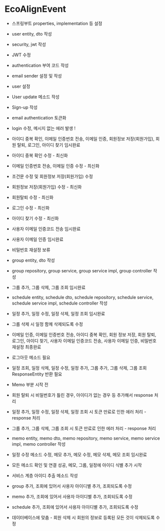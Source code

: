 ﻿# EcoAlignEvent

- 스프링부트 properties, implementation 등 설정
- user entity, dto 작성
- security, jwt 작성
- JWT 수정
- authentication 부여 코드 작성
- email sender 설정 및 작성
- user 설정
- User update 메소드 작성
- Sign-up 작성
- email authentication 토큰화
- login 수정, 메시지 없는 에러 발생 !

- 아이디 중복 확인, 이메일 인증번호 전송, 이메일 인증, 회원정보 저장(회원가입), 회원 탈퇴, 로그인, 아이디 찾기 임시완료
- 아이디 중복 확인 수정 - 최신화
- 이메일 인증번호 전송, 이메일 인증 수정 - 최신화
- 조건문 수정 및 회원정보 저장(회원가입) 수정
- 회원정보 저장(회원가입) 수정 - 최신화
- 회원탈퇴 수정 - 최신화
- 로그인 수정 - 최신화
- 아이디 찾기 수정 - 최신화
- 사용자 이메일 인증코드 전송 임시완료
- 사용자 이메일 인증 임시완료
- 비밀번호 재설정 보류

- group entity, dto 작성
- group repository, group service, group service impl, group controller 작성
- 그룹 추가, 그룹 삭제, 그룹 조회 임시완료
- schedule entity, schedule dto, schedule repository, schedule service, schedule service impl, schedule controller 작성
- 일정 추가, 일정 수정, 일정 삭제, 일정 조회 임시완료
- 그룹 삭제 시 일정 함께 삭제되도록 수정

- 이메일 인증, 이메일 인증번호 전송, 아이디 중복 확인, 회원 정보 저장, 회원 탈퇴, 로그인, 아이디 찾기, 사용자 이메일 인증코드 전송, 사용자 이메일 인증, 비밀번호 재설정 최종완료
- 로그아웃 메소드 필요
- 일정 조회, 일정 삭제, 일정 수정, 일정 추가, 그룹 추가, 그룹 삭제, 그룹 조회 ResponseEntity 반환 필요
- Memo 부분 시작 전

- 회원 탈퇴 시 비밀번호가 틀린 경우, 아이디가 없는 경우 등 추가해서 response 처리
- 일정 추가, 일정 수정, 일정 삭제, 일정 조회 시 토큰 만료로 인한 에러 처리 - response 처리
- 그룹 추가, 그룹 삭제, 그룹 조회 시 토큰 만료로 인한 에러 처리 - response 처리
- memo entity, memo dto, memo repository, memo service, memo service impl, memo controller 작성
- 일정 수정 메소드 수정, 메모 추가, 메모 수정, 메모 삭제, 메모 조회 임시완료

- 모든 메소드 확인 및 연결 성공, 메모, 그룹, 일정에 아이디 식별 추가 시작
- 서비스 계층 아이디 추출 메소드 작성
- group 추가, 조회에 있어서 사용자 아이디별 추가, 조회되도록 수정
- memo 추가, 조회에 있어서 사용자 아이디별 추가, 조회되도록 수정
- schedule 추가, 조회에 있어서 사용자 아이디별 추가, 조회되도록 수정
- 데이터베이스에 맞춤 - 회원 삭제 시 회원의 정보로 등록된 모든 것이 삭제되도록 수정
